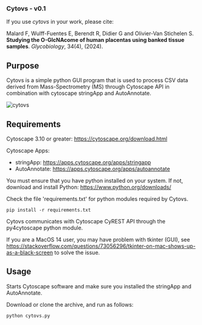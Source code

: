 ### Cytovs - v0.1

If you use *cytovs* in your work, please cite:

Malard F, Wulff-Fuentes E, Berendt R, Didier G and Olivier-Van Stichelen S. **Studying the O-GlcNAcome of human placentas using banked tissue samples**. *Glycobiology*, 34(4), (2024).

## Purpose

Cytovs is a simple python GUI program that is used to process CSV data derived from Mass-Spectrometry (MS) through Cytoscape API in combination with cytoscape stringApp and AutoAnnotate.

![cytovs](cytovs.png)

## Requirements

Cytoscape 3.10 or greater: https://cytoscape.org/download.html

Cytoscape Apps:
- stringApp: https://apps.cytoscape.org/apps/stringapp
- AutoAnnotate: https://apps.cytoscape.org/apps/autoannotate

You must ensure that you have python installed on your system. If not, download and install Python: https://www.python.org/downloads/

Check the file 'requirements.txt' for python modules required by Cytovs.

```
pip install -r requirements.txt
```

Cytovs communicates with Cytoscape CyREST API through the py4cytoscape python module.

If you are a MacOS 14 user, you may have problem with tkinter (GUI), see https://stackoverflow.com/questions/73056296/tkinter-on-mac-shows-up-as-a-black-screen to solve the issue.

## Usage

Starts Cytoscape software and make sure you installed the stringApp and AutoAnnotate.

Download or clone the archive, and run as follows:

```
python cytovs.py
```
